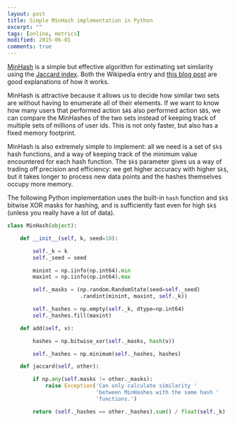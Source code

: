 ```yaml
---
layout: post
title: Simple MinHash implementation in Python
excerpt: ""
tags: [online, metrics]
modified: 2015-06-01
comments: true
---
```


<script type="text/javascript"
	  src="http://cdn.mathjax.org/mathjax/latest/MathJax.js?config=TeX-AMS-MML_HTMLorMML">
  </script>

[MinHash](http://en.wikipedia.org/wiki/MinHash) is a simple but effective algorithm for estimating set similarity using the [Jaccard index](http://en.wikipedia.org/wiki/Jaccard_index). Both the Wikipedia entry and [this blog post](http://robertheaton.com/2014/05/02/jaccard-similarity-and-minhash-for-winners/) are good explanations of how it works.

MinHash is attractive because it allows us to decide how similar two sets are without having to enumerate all of their elements. If we want to know how many users that performed action `$A$` also performed action `$B$`, we can compare the MinHashes of the two sets instead of keeping track of multiple sets of millions of user ids. This is not only faster, but also has a fixed memory footprint.

MinHash is also extremely simple to implement: all we need is a set of `$k$` hash functions, and a way of keeping track of the minimum value encountered for each hash function. The `$k$` parameter gives us a way of trading off precision and efficiency: we get higher accuracy with higher `$k$`, but it takes longer to process new data points and the hashes themselves occupy more memory.

The following Python implementation uses the built-in `hash` function and `$k$` bitwise XOR masks for hashing, and is sufficiently fast even for high `$k$` (unless you really have a lot of data).

```python
class MinHash(object):

    def __init__(self, k, seed=10):

        self._k = k
        self._seed = seed

        minint = np.iinfo(np.int64).min
        maxint = np.iinfo(np.int64).max

        self._masks = (np.random.RandomState(seed=self._seed)
                       .randint(minint, maxint, self._k))

        self._hashes = np.empty(self._k, dtype=np.int64)
        self._hashes.fill(maxint)

    def add(self, v):

        hashes = np.bitwise_xor(self._masks, hash(v))

        self._hashes = np.minimum(self._hashes, hashes)

    def jaccard(self, other):

        if np.any(self.masks != other._masks):
            raise Exception('Can only calculate similarity '
                            'between MinHashes with the same hash '
                            'functions.')

        return (self._hashes == other._hashes).sum() / float(self._k)
```
